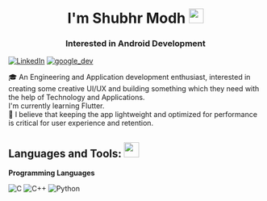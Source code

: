 <h1 align="center">I'm Shubhr Modh <img src="https://github.com/TheDudeThatCode/TheDudeThatCode/raw/master/Assets/Hi.gif" width="29" height="29" /></h1>
<h3 align="center">Interested in Android Development</h3>

[![LinkedIn](https://img.shields.io/badge/LinkedIn-%230077B5.svg?logo=linkedin&logoColor=white)](https://www.linkedin.com/in/shubhr-modh-05b232222/)  <a href="https://g.dev/shubhr_modh" target="blank"><img src="https://img.shields.io/badge/Google%20Developer-Profile-yellow" alt="google_dev" /></a>

🎓 An Engineering and Application development enthusiast, interested in creating some creative UI/UX and building something which they need with the help of Technology and Applications.
<br/>
I'm currently learning Flutter.
<br/>
💫 I believe that keeping the app lightweight and optimized for performance is critical for user experience and retention.

## Languages and Tools: <img src="https://media.giphy.com/media/WUlplcMpOCEmTGBtBW/giphy.gif" width="30" style="max-width: 100%;">
**Programming Languages**

![C](https://img.shields.io/badge/c-%2300599C.svg?style=for-the-badge&logo=c&logoColor=white) ![C++](https://img.shields.io/badge/c++-%2300599C.svg?style=for-the-badge&logo=c%2B%2B&logoColor=white) ![Python](https://img.shields.io/badge/python-%2300599C.svg?style=for-the-badge&logo=c&logoColor=white)

<!--
- **Frontend Development**
<ul>
<a target="_blank" rel="noopener noreferrer" href="">
   <img height="35" width="50" src="https://raw.githubusercontent.com/devicons/devicon/master/icons/react/react-original-wordmark.svg" alt="react"/>
</a>
<a target="_blank" rel="noopener noreferrer" href="">
   <img height="35" width="50" src="https://raw.githubusercontent.com/devicons/devicon/master/icons/redux/redux-original.svg" alt="redux"/>
</a>
<a target="_blank" rel="noopener noreferrer" href="">
   <img height="35" width="50" src="https://raw.githubusercontent.com/devicons/devicon/master/icons/html5/html5-original-wordmark.svg" alt="html"/>
</a>
<a target="_blank" rel="noopener noreferrer" href="">
   <img height="35" width="50" src="https://raw.githubusercontent.com/devicons/devicon/master/icons/css3/css3-original-wordmark.svg" alt="css"/>
</a>
<a target="_blank" rel="noopener noreferrer" href="">
   <img height="35" width="50" src="https://raw.githubusercontent.com/prplx/svg-logos/5585531d45d294869c4eaab4d7cf2e9c167710a9/svg/materialize.svg" alt="materialize-css"/>
</a>
</ul>

- **Backend Development**
<ul>
<a target="_blank" rel="noopener noreferrer" href="">
   <img height="35" width="50" src="https://raw.githubusercontent.com/devicons/devicon/master/icons/nodejs/nodejs-original-wordmark.svg" alt="nodejs"/>
</a>
<a target="_blank" rel="noopener noreferrer" href="">
   <img height="35" width="50" src="https://raw.githubusercontent.com/devicons/devicon/master/icons/express/express-original-wordmark.svg" alt="expressjs"/>
</a>
<a target="_blank" rel="noopener noreferrer" href="">
   <img height="35" width="50" src="https://www.vectorlogo.zone/logos/graphql/graphql-icon.svg" alt="graphql"/>
</a>
</ul>

- **Mobile App Development**
<ul>
<a target="_blank" rel="noopener noreferrer" href="">
   <img height="35" width="50" src="https://reactnative.dev/img/header_logo.svg" alt="react-native"/>
</a>
</ul>

- **Database & Tools**
<ul>
<a target="_blank" rel="noopener noreferrer" href="">
   <img height="35" width="50" src="https://raw.githubusercontent.com/devicons/devicon/master/icons/mongodb/mongodb-original-wordmark.svg" alt="mongodb"/>
</a>
<a target="_blank" rel="noopener noreferrer" href="">
   <img height="35" width="50" src="https://www.svgrepo.com/show/354202/postman-icon.svg" alt="postman"/>
</a>
<a target="_blank" rel="noopener noreferrer" href="">
   <img height="35" width="50" src="https://cdn.worldvectorlogo.com/logos/adobe-xd.svg" alt="adobe-xd"/>
</a>
</ul> -->
